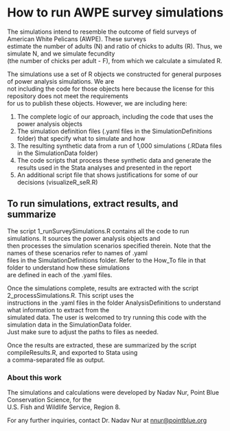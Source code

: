# How to run AWPE survey simulations

The simulations intend to resemble the outcome of field surveys of American White Pelicans (AWPE). These surveys  
estimate the number of adults (N) and ratio of chicks to adults (R). Thus, we simulate N, and we simulate fecundity  
(the number of chicks per adult - F), from which we calculate a simulated R.

The simulations use a set of R objects we constructed for general purposes of power analysis simulations. We are  
not including the code for those objects here because the license for this repository does not meet the requirements  
for us to publish these objects. However, we are including here:
1. The complete logic of our approach, including the code that uses the power analysis objects
2. The simulation definition files (.yaml files in the SimulationDefinitions folder) that specify what to simulate and how
3. The resulting synthetic data from a run of 1,000 simulations (.RData files in the SimulationData folder)
4. The code scripts that process these synthetic data and generate the results used in the Stata analyses and presented in the report
5. An additional script file that shows justifications for some of our decisions (visualizeR_seR.R)

## To run simulations, extract results, and summarize

The script 1_runSurveySimulations.R contains all the code to run simulations. It sources the power analysis objects and  
then processes the simulation scenarios specified therein. Note that the names of these scenarios refer to names of .yaml  
files in the SimulationDefinitions folder. Refer to the How_To file in that folder to understand how these simulations  
are defined in each of the .yaml files.

Once the simulations complete, results are extracted with the script 2_processSimulations.R. This script uses the  
instructions in the .yaml files in the folder AnalysisDefinitions to understand what information to extract from the  
simulated data. The user is welcomed to try running this code with the simulation data in the SimulationData folder.  
Just make sure to adjust the paths to files as needed.

Once the results are extracted, these are summarized by the script compileResults.R, and exported to Stata using  
a comma-separated file as output. 

### About this work

The simulations and calculations were developed by Nadav Nur, Point Blue Conservation Science, for the  
U.S. Fish and Wildlife Service, Region 8. 
  
For any further inquiries, contact Dr. Nadav Nur at nnur@pointblue.org

